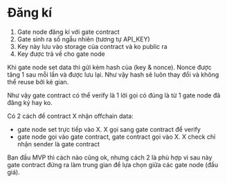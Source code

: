 # Đăng kí

1. Gate node đăng kí với gate contract
2. Gate sinh ra số ngẫu nhiên (tương tự API_KEY)
3. Key này lưu vào storage của contract và ko public ra
4. Key được trả về cho gate node

Khi gate node set data thì gửi kèm hash của (key & nonce). Nonce được tăng 1 sau mỗi lần và được lưu lại. Như vậy hash sẽ luôn thay đổi và không thể reuse bởi kẻ gian.

Như vậy gate contract có thể verify là 1 lời gọi có đúng là từ 1 gate node đã đăng ký hay ko.

Có 2 cách để contract X nhận offchain data:
- gate node set trực tiếp vào X. X gọi sang gate contract để verify
- gate node gọi vào gate contract, gate contract gọi vào X. X check chỉ nhận sender là gate contract

Ban đầu MVP thì cách nào cũng ok, nhưng cách 2 là phù hợp vì sau này gate contract đứng ra làm trung gian để lựa chọn giữa các gate node (đầu giá).
